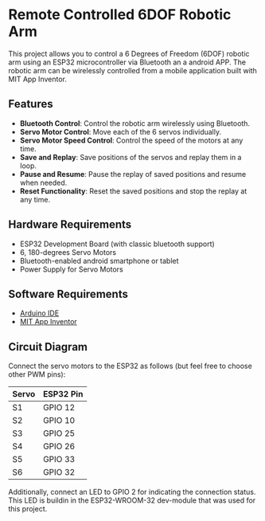 # Remote Controlled 6DOF Robotic Arm 

This project allows you to control a 6 Degrees of Freedom (6DOF) robotic arm using an ESP32 microcontroller via Bluetooth an a android APP. The robotic arm can be wirelessly controlled from a mobile application built with MIT App Inventor.

## Features

- **Bluetooth Control**: Control the robotic arm wirelessly using Bluetooth.
- **Servo Motor Control**: Move each of the 6 servos individually.
- **Servo Motor Speed Control**: Control the speed of the motors at any time.
- **Save and Replay**: Save positions of the servos and replay them in a loop.
- **Pause and Resume**: Pause the replay of saved positions and resume when needed.
- **Reset Functionality**: Reset the saved positions and stop the replay at any time.

## Hardware Requirements

- ESP32 Development Board (with classic bluetooth support)
- 6, 180-degrees Servo Motors
- Bluetooth-enabled android smartphone or tablet
- Power Supply for Servo Motors

## Software Requirements

- [Arduino IDE](https://www.arduino.cc/en/software)
- [MIT App Inventor](http://appinventor.mit.edu/)

## Circuit Diagram

Connect the servo motors to the ESP32 as follows (but feel free to choose other PWM pins):

| Servo | ESP32 Pin |
|-------|-----------|
| S1    | GPIO 12   |
| S2    | GPIO 10   |
| S3    | GPIO 25   |
| S4    | GPIO 26   |
| S5    | GPIO 33   |
| S6    | GPIO 32   |

Additionally, connect an LED to GPIO 2 for indicating the connection status. This LED is buildin in the ESP32-WROOM-32 dev-module that was used for this project.

